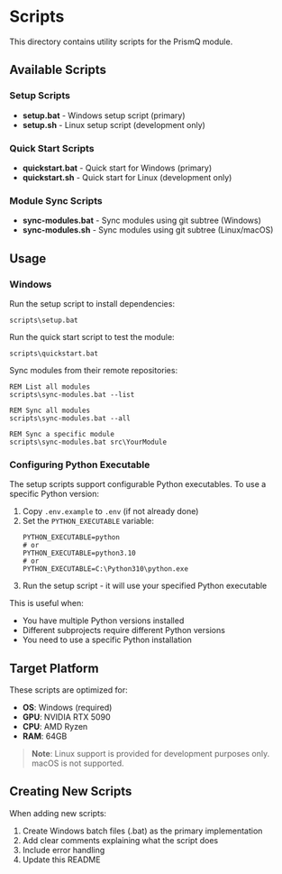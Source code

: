 # Scripts

This directory contains utility scripts for the PrismQ module.

## Available Scripts

### Setup Scripts

- **setup.bat** - Windows setup script (primary)
- **setup.sh** - Linux setup script (development only)

### Quick Start Scripts

- **quickstart.bat** - Quick start for Windows (primary)
- **quickstart.sh** - Quick start for Linux (development only)

### Module Sync Scripts

- **sync-modules.bat** - Sync modules using git subtree (Windows)
- **sync-modules.sh** - Sync modules using git subtree (Linux/macOS)

## Usage

### Windows

Run the setup script to install dependencies:
```batch
scripts\setup.bat
```

Run the quick start script to test the module:
```batch
scripts\quickstart.bat
```

Sync modules from their remote repositories:
```batch
REM List all modules
scripts\sync-modules.bat --list

REM Sync all modules
scripts\sync-modules.bat --all

REM Sync a specific module
scripts\sync-modules.bat src\YourModule
```

### Configuring Python Executable

The setup scripts support configurable Python executables. To use a specific Python version:

1. Copy `.env.example` to `.env` (if not already done)
2. Set the `PYTHON_EXECUTABLE` variable:
   ```
   PYTHON_EXECUTABLE=python
   # or
   PYTHON_EXECUTABLE=python3.10
   # or
   PYTHON_EXECUTABLE=C:\Python310\python.exe
   ```
3. Run the setup script - it will use your specified Python executable

This is useful when:
- You have multiple Python versions installed
- Different subprojects require different Python versions
- You need to use a specific Python installation

## Target Platform

These scripts are optimized for:
- **OS**: Windows (required)
- **GPU**: NVIDIA RTX 5090
- **CPU**: AMD Ryzen
- **RAM**: 64GB

> **Note**: Linux support is provided for development purposes only. macOS is not supported.

## Creating New Scripts

When adding new scripts:
1. Create Windows batch files (.bat) as the primary implementation
2. Add clear comments explaining what the script does
3. Include error handling
4. Update this README
